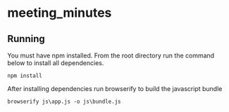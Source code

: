 # meeting_minutes## RunningYou must have npm installed. From the root directory run the command below to install all dependencies.	npm installAfter installing dependencies run browserify to build the javascript bundle	browserify js\app.js -o js\bundle.js